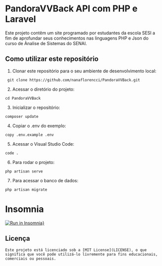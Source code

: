 # PandoraVVBack API com PHP e Laravel

Este projeto contêm um site programado por estudantes da escola SESI a fim de aprofundar seus conhecimentos nas linguagens PHP e Json do curso de Ànalise de Sistemas do SENAI.

## Como utilizar este repositório

1. Clonar este repositório para o seu ambiente de desenvolvimento local:
```
 git clone https://github.com/nanaflorencci/PandoraVVBack.git
```
2. Acessar o diretório do projeto:
```
cd PandoraVVBack
```
3. Inicializar o repositório:
```
composer update
```
4. Copiar o .env do exemplo:
```
copy .env.example .env
```
5. Acessar o Visual Studio Code:
```
code .
```
6. Para rodar o projeto:
```
php artisan serve
```
7. Para acessar o banco de dados:
```
php artisan migrate
```

# Insomnia

[![Run in Insomnia}](https://insomnia.rest/images/run.svg)](https)

## Licença

```
Este projeto está licenciado sob a [MIT License](LICENSE), o que significa que você pode utilizá-lo livremente para fins educacionais, comerciais ou pessoais.
```